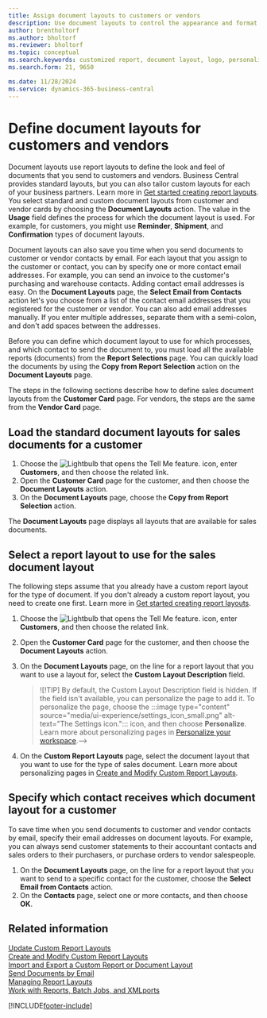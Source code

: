 ```yaml
---
title: Assign document layouts to customers or vendors
description: Use document layouts to control the appearance and format of documents such as invoices and orders that you send to customers and vendors.
author: brentholtorf
ms.author: bholtorf
ms.reviewer: bholtorf
ms.topic: conceptual
ms.search.keywords: customized report, document layout, logo, personalize
ms.search.form: 21, 9650

ms.date: 11/28/2024
ms.service: dynamics-365-business-central
---
```

# Define document layouts for customers and vendors

Document layouts use report layouts to define the look and feel of documents that you send to customers and vendors. Business Central provides standard layouts, but you can also tailor custom layouts for each of your business partners. Learn more in [Get started creating report layouts](ui-get-started-layouts.md). You select standard and custom document layouts from customer and vendor cards by choosing the **Document Layouts** action. The value in the **Usage** field defines the process for which the document layout is used. For example, for customers, you might use **Reminder**, **Shipment**, and **Confirmation** types of document layouts.

Document layouts can also save you time when you send documents to customer or vendor contacts by email. For each layout that you assign to the customer or contact, you can by specify one or more contact email addresses. For example, you can send an invoice to the customer's purchasing and warehouse contacts. Adding contact email addresses is easy. On the **Document Layouts** page, the **Select Email from Contacts** action let's you choose from a list of the contact email addresses that you registered for the customer or vendor. You can also add email addresses manually. If you enter multiple addresses, separate them with a semi-colon, and don't add spaces between the addresses.

Before you can define which document layout to use for which processes, and which contact to send the document to, you must load all the available reports (documents) from the **Report Selections** page. You can quickly load the documents by using the **Copy from Report Selection** action on the **Document Layouts** page.

The steps in the following sections describe how to define sales document layouts from the **Customer Card** page. For vendors, the steps are the same from the **Vendor Card** page.

## Load the standard document layouts for sales documents for a customer

1. Choose the ![Lightbulb that opens the Tell Me feature.](media/ui-search/search_small.png "Tell me what you want to do") icon, enter **Customers**, and then choose the related link.
1. Open the **Customer Card** page for the customer, and then choose the **Document Layouts** action.
1. On the **Document Layouts** page, choose the **Copy from Report Selection** action.

The **Document Layouts** page displays all layouts that are available for sales documents. 

## Select a report layout to use for the sales document layout

The following steps assume that you already have a custom report layout for the type of document. If you don't already a custom report layout, you need to create one first. Learn more in [Get started creating report layouts](ui-get-started-layouts.md).

1. Choose the ![Lightbulb that opens the Tell Me feature.](media/ui-search/search_small.png "Tell me what you want to do") icon, enter **Customers**, and then choose the related link.
1. Open the **Customer Card** page for the customer, and then choose the **Document Layouts** action.
1. On the **Document Layouts** page, on the line for a report layout that you want to use a layout for, select the **Custom Layout Description** field.

   >![!TIP]
   > By default, the Custom Layout Description field is hidden. If the field isn't available, you can personalize the page to add it. To personalize the page, choose the :::image type="content" source="media/ui-experience/settings_icon_small.png" alt-text="The Settings icon."::: icon, and then choose **Personalize**. Learn more about personalizing pages in [Personalize your workspace](ui-personalization-user.md).-->

1. On the **Custom Report Layouts** page, select the document layout that you want to use for the type of sales document. Learn more about personalizing pages in [Create and Modify Custom Report Layouts](ui-how-create-custom-report-layout.md).

## Specify which contact receives which document layout for a customer

To save time when you send documents to customer and vendor contacts by email, specify their email addresses on document layouts. For example, you can always send customer statements to their accountant contacts and sales orders to their purchasers, or purchase orders to vendor salespeople.

1. On the **Document Layouts** page, on the line for a report layout that you want to send to a specific contact for the customer, choose the **Select Email from Contacts** action.
2. On the **Contacts** page, select one or more contacts, and then choose **OK**.

## Related information

[Update Custom Report Layouts](ui-update-report-layouts.md)  
[Create and Modify Custom Report Layouts](ui-how-create-custom-report-layout.md)  
[Import and Export a Custom Report or Document Layout](ui-how-import-and-export-report-layout.md)  
[Send Documents by Email](ui-how-send-documents-email.md)  
[Managing Report Layouts](ui-manage-report-layouts.md)  
[Work with Reports, Batch Jobs, and XMLports](ui-work-report.md)  


[!INCLUDE[footer-include](includes/footer-banner.md)]
